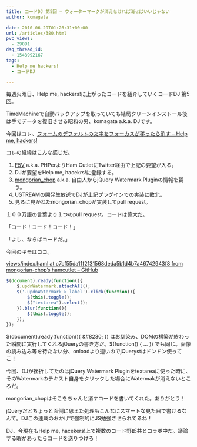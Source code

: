 ```yaml
---
title: コードDJ 第5回 – ウォーターマークが消えなければ消せばいいじゃない
author: komagata

date: 2010-06-29T01:26:31+00:00
url: /articles/380.html
pvc_views:
  - 29091
dsq_thread_id:
  - 1543992167
tags:
  - Help me hackers!
  - コードDJ

---
```

毎週火曜日、Help me, hackers!に上がったコードを紹介していくコードDJ 第5回。

TimeMachineで自動バックアップを取っていても結局クリーンインストール後は手でデータを復旧させる昭和の男、komagata a.k.a. DJです。

今回はコレ、[フォームのデフォルトの文字をフォーカスが移ったら消す &#8211; Help me, hackers!][1]

コレの経緯はこんな感じだ。

  1. [F5V][2] a.k.a. PHPerよりHam CutletにTwitter経由で上記の要望が入る。
  2. DJが要望をHelp me, hacekrs!に登録する。
  3. [mongorian_chop][3] a.k.a. 自由人からjQuery Watermark Pluginの情報を貰う。
  4. USTREAMの開発生放送でDJが上記プラグインでの実装に敗北。
  5. 見るに見かねたmongorian_chopが実装してpull request。

１００万語の言葉より１つのpull request。コードは偉大だ。

「コード！コード！コード！」

「よし、ならばコードだ。」

今回のキモはココ。

[views/index.haml at c7cf55da11f2131568deda5b1d4b7a46742943f8 from mongorian-chop&#8217;s hamcutlet &#8211; GitHub][4]

````javascript
$(document).ready(function(){
    $.updnWatermark.attachAll();
    $('.updnWatermark > label').click(function(){
        $(this).toggle();
        $("textarea").select();
    }).blur(function(){
        $(this).toggle();
    });
});
````

$(document).ready(function(){ &#8230; }) はお馴染み、DOMの構築が終わった瞬間に実行してくれるjQueryの書き方だ。$(function() { &#8230; }) でも同じ。画像の読み込み等を待たない分、onloadより速いのでjQuerystはドンドン使ってこ！

今回、DJが挫折してたのはjQuery Watermark Pluginをtextareaに使った時に、そのWatermarkのテキスト自身をクリックした場合にWatermakが消えないところだ。

mongorian_chopはそこをちゃんと消すコードを書いてくれた。ありがとう！

jQueryだとちょっと面倒に思えた処理もこんなにスマートな見た目で書けるなんて。DJこの連載のおかげで強制的にJS勉強させられてるね！

DJ、今現在もHelp me, hacekers!上で複数のコード野郎共とコラボ中だ。議論する暇があったらコードを送りつけろ！

 [1]: http://help-me-hackers.com/tasks/94
 [2]: http://help-me-hackers.com/F5V
 [3]: http://help-me-hackers.com/mongorian_chop
 [4]: http://github.com/mongorian-chop/hamcutlet/blob/c7cf55da11f2131568deda5b1d4b7a46742943f8/views/index.haml#L39-48

